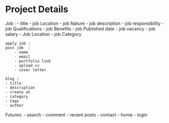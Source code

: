 # Project Details

Job :
    - title
    - job Location
    - job Nature
    - job description
    - job responsibility
    - job Qualifications
    - job Benefits
    - job Published date
    - job vacancy
    - job salary
    - Job Location
    - job Category

    apply job :
    post job  :
        - name
        - email
        - portfolio link
        - upload cv
        - cover letter
    
    blog : 
    - title
    - description
    - create at
    - category
    - tags
    - author

   Futures:
    - search
    - comment
    - recent posts
    - contact
    - home
    - login
